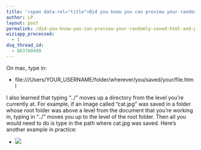 ```yaml
---
title: '<span data-rel="title">Did you know you can preview your randomly saved .html and .php files on your web browser?</span>'
author: LP
layout: post
permalink: /did-you-know-you-can-preview-your-randomly-saved-html-and-php-files-on-your-web-browser/
wiziapp_processed:
  - 1
dsq_thread_id:
  - 863760499
---
```

<span data-rel="content">

<p>
  On mac, type in:
</p>

<ul>
  <li>
    file:///Users/YOUR_USERNAME/folder/wherever/you/saved/your/file.html
  </li>
</ul>

<p>
  I also learned that typing &#8220;../&#8221; moves up a directory from the level you&#8217;re currently at. For example, if an image called &#8220;cat.jpg&#8221; was saved in a folder whose root folder was above a level from the document that you&#8217;re working in, typing in &#8220;../&#8221; moves you up to the level of the root folder. Then all you would need to do is type in the path where cat.jpg was saved. Here&#8217;s another example in practice:
</p>

<ul>
  <li>
    <img src=&#8221;../rootfolder/animals/cats/cat.jpg&#8221; />
  </li>
</ul></span>